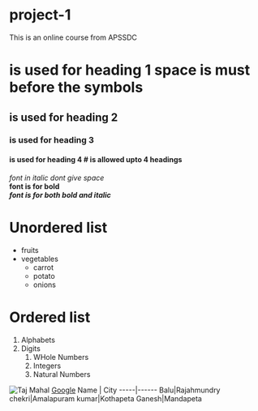 # project-1
This is an online course from APSSDC
# is used for heading 1 space is must before the symbols
## is used for heading 2
### is used for heading 3
#### is used for heading 4 # is allowed upto 4 headings
*font in italic* *dont give space*  
**font is for bold**  
***font is for both bold and italic***
# Unordered list 
* fruits
* vegetables
  * carrot
  * potato
  * onions
 # Ordered list
 1. Alphabets
 2. Digits
    1. WHole Numbers
    2. Integers
    3. Natural Numbers

![Taj Mahal](https://images.unsplash.com/photo-1564507592333-c60657eea523?ixid=MnwxMjA3fDB8MHxwaG90by1wYWdlfHx8fGVufDB8fHx8&ixlib=rb-1.2.1&auto=format&fit=crop&w=1000&q=80)
[Google](https://www.google.com/)
Name | City
-----|------
Balu|Rajahmundry
chekri|Amalapuram
kumar|Kothapeta
Ganesh|Mandapeta
